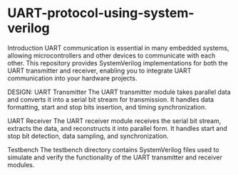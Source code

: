 # UART-protocol-using-system-verilog
Introduction
UART communication is essential in many embedded systems, allowing microcontrollers and other devices to communicate with each other. This repository provides SystemVerilog implementations for both the UART transmitter and receiver, enabling you to integrate UART communication into your hardware projects.

DESIGN:
UART Transmitter
The UART transmitter module takes parallel data and converts it into a serial bit stream for transmission. It handles data formatting, start and stop bits insertion, and timing synchronization.

UART Receiver
The UART receiver module receives the serial bit stream, extracts the data, and reconstructs it into parallel form. It handles start and stop bit detection, data sampling, and synchronization.

Testbench
The testbench directory contains SystemVerilog files used to simulate and verify the functionality of the UART transmitter and receiver modules.
